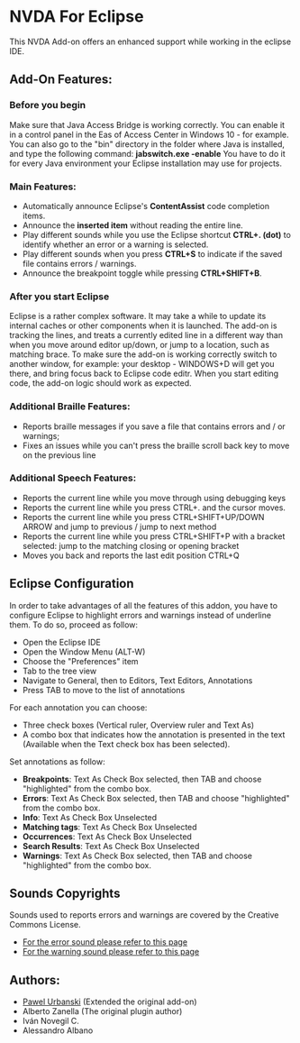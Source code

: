 # NVDA For Eclipse
This NVDA Add-on offers an enhanced support while working in the eclipse IDE.

## Add-On Features:

### Before you begin
Make sure that Java Access Bridge is working correctly. You can enable it in a control panel in the Eas of Access Center in Windows 10 - for example.
You can also go to the "bin" directory in the folder where Java is installed, and type the following command:
**jabswitch.exe -enable**
You have to do it for every Java environment your Eclipse installation may use for projects.

### Main Features:
* Automatically announce Eclipse's **ContentAssist** code completion items.
* Announce the **inserted item** without reading the entire line.
* Play different sounds while you use the Eclipse shortcut **CTRL+. (dot)** to identify whether an error or a warning is selected.
* Play different sounds when you press **CTRL+S** to indicate if the saved file contains errors / warnings.
* Announce the breakpoint toggle while pressing **CTRL+SHIFT+B**.
### After you start Eclipse
Eclipse is a rather complex software. It may take a while to update its internal caches or other components when it is launched.
The add-on is tracking the lines, and treats a currently edited line in a different way than when you move around editor up/down, or jump to a location, such as matching brace.
To make sure the add-on is working correctly switch to another window, for example: your desktop - WINDOWS+D will get you there, and bring focus back to Eclipse code editr.
When you start editing code, the add-on logic should work as expected.

### Additional Braille Features:
* Reports braille messages if you save a file that contains errors and / or warnings;
* Fixes an issues while you can't press the braille scroll back key to move on the previous line

### Additional Speech Features:
* Reports the current line while you move through using debugging keys
* Reports the current line while you press CTRL+. and the cursor moves.
* Reports the current line while you press CTRL+SHIFT+UP/DOWN ARROW and jump to previous / jump to next method
* Reports the current line while you press CTRL+SHIFT+P with a bracket selected: jump to the matching closing or opening bracket
* Moves you back and reports the last edit position CTRL+Q

## Eclipse Configuration
In order to take advantages of all the features of this addon, you have to configure Eclipse to highlight errors and warnings instead of underline them.
To do so, proceed as follow:
* Open the Eclipse IDE
* Open the Window Menu (ALT-W)
* Choose the "Preferences" item
* Tab to the tree view
* Navigate to General, then to Editors, Text Editors, Annotations
* Press TAB to move to the list of annotations

For each annotation you can choose:
* Three check boxes (Vertical ruler, Overview ruler and Text As)
* A combo box that indicates how the annotation is presented in the text (Available when the Text check box has been selected).

Set annotations as follow:

* **Breakpoints**: Text As Check Box selected, then TAB and choose "highlighted" from the combo box.
* **Errors**: Text As Check Box selected, then TAB and choose "highlighted" from the combo box.
* **Info**: Text As Check Box Unselected
* **Matching tags**: Text As Check Box Unselected
* **Occurrences**: Text As Check Box Unselected
* **Search Results**: Text As Check Box Unselected
* **Warnings**: Text As Check Box selected, then TAB and choose "highlighted" from the combo box.


## Sounds Copyrights
Sounds used to reports errors and warnings are covered by the Creative Commons License.
* [For the error sound please refer to this page](https://www.freesound.org/people/Autistic%20Lucario/sounds/142608/)
* [For the warning sound please refer to this page](https://www.freesound.org/people/ecfike/sounds/135125/)


## Authors:
* [Pawel Urbanski](https://www.pawelurbanski.com/) (Extended the original add-on)
* Alberto Zanella (The original plugin author)
* Iván Novegil C. 
* Alessandro Albano

